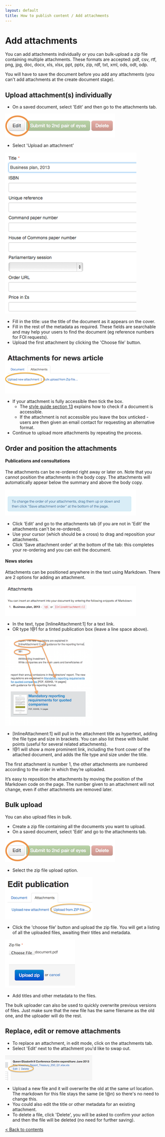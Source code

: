 ```yaml
---
layout: default
title: How to publish content / Add attachments
---
```


# Add attachments

You can add attachments individually or you can bulk-upload a zip file containing multiple attachments. These formats are accepted: pdf, csv, rtf, png, jpg, doc, docx, xls, xlsx, ppt, pptx, zip, rdf, txt, xml, ods, odt, odp.

You will have to save the document before you add any attachments (you can't add attachments at the create document stage). 

## Upload attachment(s) individually

* On a saved document, select 'Edit' and then go to the attachments tab.

![Editing a docoument 3](editing-a-doc-3.png)

* Select 'Upload an attachment' 

![Add associations 7](add-associations-7.png)

* Fill in the title: use the title of the document as it appears on the cover. 
* Fill in the rest of the metadata as required. These fields are searchable and may help your users to find the document (eg reference numbers for FOI requests).
* Upload the first attachment by clicking the 'Choose file' button.

![Add attachments 6](add-attachments-6.png)

* If your attachment is fully accessible then tick the box.
   * The [style guide section 13](https://www.gov.uk/designprinciples/accessiblepdfs) explains how to check if a document is accessible. 
   * If the attachment is not accessible you leave the box unticked - users are then given an email contact for requesting an alternative format.
* Continue to upload more attachments by repeating the process.

## Order and position the attachments

#### Publications and consultations

The attachments can be re-ordered right away or later on. Note that you cannot position the attachments in the body copy. The attachments will automatically appear below the summary and above the body copy.

![Add attachments 9](add-attachments-9.png)

* Click 'Edit' and go to the attachments tab (if you are not in 'Edit' the attachments can't be re-ordered).
* Use your cursor (which should be a cross) to drag and reposition your attachments.
* Click 'Save attachment order' at the bottom of the tab: this completes your re-ordering and you can exit the document.


#### News stories

Attachments can be positioned anywhere in the text using Markdown. There are 2 options for adding an attachment.

![Add attachments 3](add-attachments-3.png)

* In the text, type \[InlineAttachment:1\] for a text link.
* OR type !@1 for a tinted publication box (leave a line space above).

![Add attachments 2](add-attachments-2.png)

* \[InlineAttachment:1\] will pull in the attachment title as hypertext, adding the file type and size in brackets. You can also list these with bullet points (useful for several related attachments).
* !@1 will show a more prominent link, including the front cover of the attached document, and adds the file type and size under the title.

The first attachment is number 1, the other attachments are numbered according to the order in which they’re uploaded. 

It’s easy to reposition the attachments by moving the position of the Markdown code on the page. The number given to an attachment will not change, even if other attachments are removed later.

## Bulk upload

You can also upload files in bulk.

* Create a zip file containing all the documents you want to upload.
* On a saved document, select 'Edit' and go to the attachments tab.

![Editing a docoument 3](editing-a-doc-3.png)

* Select the zip file upload option.

![Add attachments 10](add-attachments-10.png)

* Click the 'choose file' button and upload the zip file. You will get a listing of all the uploaded files, awaiting their titles and metadata.

![Add attachments 4](add-attachments-4.png)

* Add titles and other metadata to the files.

The bulk uploader can also be used to quickly overwrite previous versions of files. Just make sure that the new file has the same filename as the old one, and the uploader will do the rest.

## Replace, edit or remove attachments

* To replace an attachment, in edit mode, click on the attachments tab.
* Select 'Edit' next to the attachment you'd like to swap out.

![Add attachments 7](add-attachments-7.png)

* Upload a new file and it will overwrite the old at the same url location. The markdown for this file stays the same (ie !@n) so there's no need to change this.
* You could also edit the title or other metadata for an existing attachment.
* To delete a file, click 'Delete', you will be asked to confirm your action and then the file will be deleted (no need for further saving).

[< Back to contents](http://alphagov.github.io/inside-government-admin-guide/)

